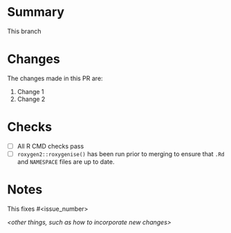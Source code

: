 # Summary
This branch *<succinct summary of the purpose>*

# Changes
The changes made in this PR are:
1. Change 1
1. Change 2


# Checks
- [ ] All R CMD checks pass 
- [ ] `roxygen2::roxygenise()` has been run prior to merging to ensure that `.Rd` and `NAMESPACE` files are up to date.

# Notes
This fixes #<issue_number>

*<other things, such as how to incorporate new changes>*
*<brief summary of the purpose of this pull request>*


